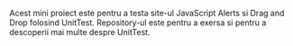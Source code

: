 Acest mini proiect este pentru a testa site-ul JavaScript Alerts si Drag and Drop folosind UnitTest.
Repository-ul este pentru a exersa si pentru a descoperii mai multe despre UnitTest.
